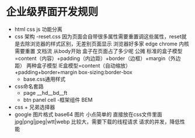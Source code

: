 # 企业级界面开发规则

 - html css js 功能分离
 - css 架构
    -reset.css  因为页面会自带很多属性需要重置调这些属性，reset就是去除浏览器的样式区别，无差别页面显示
        浏览器好多家 edge chrome 内核 需要重置
        文档流 从body开始
        盒子在页面占了多少呢
        公摊
        标准的盒子模型=content（内容）+padding（内边距）+border（边框）+margin（外边距）
        两种盒子模型
        IE盒模型=content（自动缩放）+padding+border+margin    box-sizing:border-box
    - base.css通用样式
 - css命名套路
    - page
     __hd__bd__ft
    - btn panel cell
    -框架组件 BEM
- css + 兄弟选择器
- google 图片格式
    base64 图片 小点简单的         直接放在css文件里面
    jpg|png|jpeg|wtt|webp         比较大，需要下载的线程请求 请求的并发，降低性能
